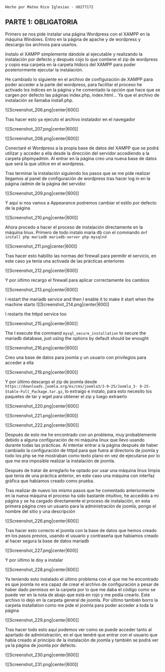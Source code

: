 ``Hecho por Mateo Rico Iglesias - UO277172``

## PARTE 1: OBLIGATORIA

Primero se nos pide instalar una página Wordpress con el XAMPP en la máquina Windows. Entro en la página de apache y de wordpress y descargo los archivos para usarlos.

Instalo el XAMPP simplemente dándole al ejecutable y realizando la instalación por defecto y después cojo lo que contiene el zip de wordpress y copio esa carpeta en la carpeta htdocs del XAMPP para poder posteriormente ejecutar la instalación.

He cambiado lo siguiente en el archivo de configuración de XAMPP para poder acceder a la parte del wordpress, para facilitar el proceso he activado los índices en la página y he comentado la opción que hace que se cargen por defecto las páginas index.php, index.html... Ya que el archivo de instalación se llamaba install.php.

![[Screenshot_206.png|center|600]]

Tras hacer esto ya ejecuto el archivo instalador en el navegador

![[Screenshot_207.png|center|600]]

![[Screenshot_208.png|center|600]]

Conectaré el Wordpress a la propia base de datos del XAMPP que se podrá utilizar y acceder a ella desde la dirección del servidor accediendo a la carpeta phpmyadmin. Al entrar en la página creo una nueva base de datos que será la que utilice en el wordpress.

Tras terminar la instalación siguiendo los pasos que se me pide realizar llegamos al panel de configuración de wordpress tras hacer log in en la página /admin de la página del servidor.

![[Screenshot_209.png|center|600]]

Y aquí si nos vamos a Appearance podremos cambiar el estilo por defecto de la página

![[Screenshot_210.png|center|600]]

Ahora procedo a hacer el proceso de instalación directamente en la máquina linux. Primero de todo instalo maria db con el commando ``dnf install php mariadb mariadb-server php-mysqlnd``

![[Screenshot_211.png|center|600]]

Tras hacer esto habilito las normas del firewall para permitir el servicio, en este caso ya tenía una activada de las prácticas anteriores

![[Screenshot_212.png|center|600]]

Y por último recargo el firewall para aplicar correctamente los cambios

![[Screenshot_213.png|center|600]]

I restart the mariadb service and then I enable it to make it start when the machine starts
![[Screenshot_214.png|center|600]]

I restarts the httpd service too

![[Screenshot_215.png|center|600]]

The I execute the command ``mysql_secure_installation`` to secure the mariadb database, just using the options by default should be enought

![[Screenshot_216.png|center|600]]

Creo una base de datos para joomla y un usuario con privilegios para acceder a ella 

![[Screenshot_219.png|center|600]]

Y por último descargo el zip de joomla desde ``https://downloads.joomla.org/es/cms/joomla3/3-9-25/Joomla_3- 9-25-Stable-Full_Package.tar.gz``, lo extraigo e instalo, para esto necesito los paquetes de tar y wget para obtener el zip y luego extraerlo

![[Screenshot_220.png|center|600]]

![[Screenshot_221.png|center|600]]

![[Screenshot_222.png|center|600]]

Después de esto me he encontrado con un problema, muy probablemente debido a alguna configuración de mi máquina linux que llevo usando durante todas las prácticas. Al intentar entrar a la página después de haber cambiado la configuración de httpd para que fuera al directorio de joomla y todo los php se me mostraban como texto plano en vez de ejecutarse por lo que me era imposible realizar la instalación de joomla.

Después de tratar de arreglarlo he optado por usar una máquina linux limpia que tenía de una práctica anterior, en este caso una máquina con interfaz gráfica que habíamos creado como prueba.

Tras realizar de nuevo los mismo pasos que he comentado anteriormente en la nueva máquina el proceso ha sido bastante intuitivo, he accedido a mi página y se ha cargado directamente el proceso de instalación, en esta primera página creo un usuario para la administración de joomla, pongo el nombre del sitio y una descripción

![[Screenshot_226.png|center|600]]

Tras hacer esto conecto el joomla con la base de datos que hemos creado en los pasos previos, usando el usuario y contraseña que habíamos creado al hacer segura la base de datos mariadb

![[Screenshot_227.png|center|600]]

Y por último le doy a instalar

![[Screenshot_228.png|center|600]]

Ya teniendo esto instalado el último problema con el que me he encontrado es que joomla no era capaz de crear el archivo de configuración a pesar de haber dado permisos en la carpeta por lo que me daba el código como se puede ver en la nota de abajo que está en rojo y me pedía crearlo. Este archivo lo dejo en la carpeta general de joomla. Por último también borro la carpeta installation como me pide el joomla para poder acceder a toda la página

![[Screenshot_229.png|center|600]]

Tras hacer todo esto aquí podemos ver como se puede acceder tanto al apartado de administración, en el que tendré que entrar con el usuario que había creado al principio de la instalación de joomla y también se podrá ver ya la página de joomla por defecto.

![[Screenshot_230.png|center|600]]

![[Screenshot_231.png|center|600]]

